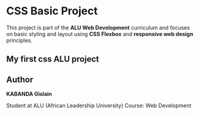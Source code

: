 # CSS Basic Project

This project is part of the **ALU Web Development** curriculum and focuses on basic styling and layout using **CSS Flexbox** and **responsive web design** principles.

## My first css ALU project

## Author
**KABANDA Gislain**

Student at ALU (African Leadership University)
Course: Web Development
